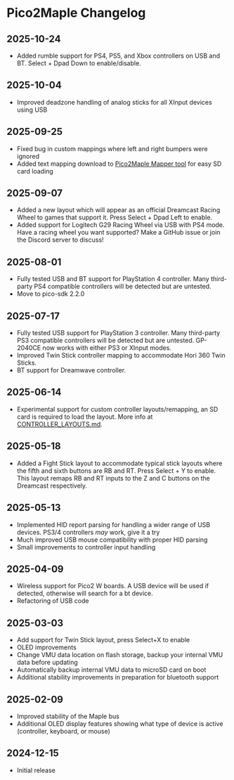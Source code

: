 # Pico2Maple Changelog

## 2025-10-24

* Added rumble support for PS4, PS5, and Xbox controllers on USB and BT. Select + Dpad Down to enable/disable.

## 2025-10-04

* Improved deadzone handling of analog sticks for all XInput devices using USB

## 2025-09-25

* Fixed bug in custom mappings where left and right bumpers were ignored
* Added text mapping download to [Pico2Maple Mapper tool](https://cluoma.github.io/Pico2Maple-config/) for easy SD card loading

## 2025-09-07

* Added a new layout which will appear as an official Dreamcast Racing Wheel to games that support it. Press Select + Dpad Left to enable.
* Added support for Logitech G29 Racing Wheel via USB with PS4 mode. Have a racing wheel you want supported? Make a GitHub issue or join the Discord server to discuss!

## 2025-08-01

* Fully tested USB and BT support for PlayStation 4 controller. Many third-party PS4 compatible controllers will be detected but are untested.
* Move to pico-sdk 2.2.0

## 2025-07-17

* Fully tested USB support for PlayStation 3 controller. Many third-party PS3 compatible controllers will be detected but are untested. GP-2040CE now works with either PS3 or XInput modes.
* Improved Twin Stick controller mapping to accommodate Hori 360 Twin Sticks.
* BT support for Dreamwave controller.

## 2025-06-14

* Experimental support for custom controller layouts/remapping, an SD card is required to load the layout. More info at [CONTROLLER_LAYOUTS.md](CONTROLLER_LAYOUTS.md).

## 2025-05-18

* Added a Fight Stick layout to accommodate typical stick layouts where the fifth and sixth buttons are RB and RT. Press Select + Y to enable. This layout remaps RB and RT inputs to the Z and C buttons on the Dreamcast respectively.

## 2025-05-13

* Implemented HID report parsing for handling a wider range of USB devices. PS3/4 controllers *may* work, give it a try
* Much improved USB mouse compatibility with proper HID parsing
* Small improvements to controller input handling

## 2025-04-09

* Wireless support for Pico2 W boards. A USB device will be used if detected, otherwise will search for a bt device.
* Refactoring of USB code

## 2025-03-03

* Add support for Twin Stick layout, press Select+X to enable
* OLED improvements
* Change VMU data location on flash storage, backup your internal VMU data before updating
* Automatically backup internal VMU data to microSD card on boot
* Additional stability improvements in preparation for bluetooth support

## 2025-02-09

* Improved stability of the Maple bus
* Additional OLED display features showing what type of device is active (controller, keyboard, or mouse)

## 2024-12-15

* Initial release